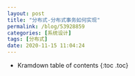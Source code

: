 ```yaml
---
layout: post
title: "分布式-分布式事务如何实现"
permalink: /blog/53928859
categories: [系统设计]
tags: [分布式]
date: 2020-11-15 11:04:24
---
```


* Kramdown table of contents
{:toc .toc}
